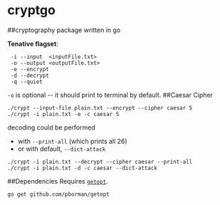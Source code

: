 # cryptgo
##cryptography package written in go


**Tenative flagset**:
```
 -i --input  <inputFile.txt>
 -o --output <outputFile.txt>
 -e --encrypt
 -d --decrypt
 -q --quiet
```
`-o` is optional -- it should print to terminal by default.
##Caesar Cipher
```
./crypt --input-file plain.txt --encrypt --cipher caesar 5
./crypt -i plain.txt -e -c caesar 5
```
decoding could be performed 
 - with `--print-all` (which prints all 26)
 - or with default, `--dict-attack`
```
./crypt -i plain.txt --decrypt --cipher caesar --print-all
./crypt -i plain.txt -d -c caesar --dict-attack
```

##Dependencies
Requires [`getopt`](https://godoc.org/github.com/pborman/getopt).
```
go get github.com/pborman/getopt
```

